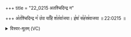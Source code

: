 +++
title = "22_0215 अतश्चिदिन्द्र न"

+++
अ꣡त꣢श्चिदिन्द्र न꣣ उ꣡पा या꣢꣯हि श꣣त꣡वा꣢जया। इ꣣षा꣢ स꣣ह꣡स्र꣢वाजया ॥ 22:0215 ॥

<details><summary>विस्वर-मूलम् (VC)</summary>

अतश्चिदिन्द्र न उपा याहि शतवाजया । इषा सहस्रवाजया ॥२१५॥
</details>